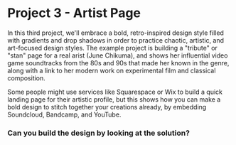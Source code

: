# Project 3 - Artist Page

In this third project, we'll embrace a bold, retro-inspired design style filled
with gradients and drop shadows in order to practice chaotic, artistic, and
art-focused design styles. The example project is building a "tribute" or
"stan" page for a real arist (June Chikuma), and shows her influential video
game soundtracks from the 80s and 90s that made her known in the genre, along
with a link to her modern work on experimental film and classical composition.

Some people might use services like Squarespace or Wix to build a quick landing
page for their artistic profile, but this shows how you can make a bold design
to stitch together your creations already, by embedding Soundcloud, Bandcamp,
and YouTube.


### Can you build the design by looking at the solution?

